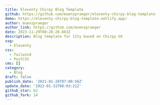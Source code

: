 ```yaml
---
title: Eleventy Chirpy Blog Template
github: https://github.com/muenzpraeger/eleventy-chirpy-blog-template
demo: https://eleventy-chirpy-blog-template.netlify.app/
author: muenzpraeger
author_link: https://github.com/muenzpraeger
date: 2023-11-29T08:26:28.663Z
description: Blog template for 11ty based on Chirpy UX
ssg:
  - Eleventy
css:
  - Tailwind
  - PostCSS
cms: []
category:
  - Blog
draft: false
publish_date: '2021-01-28T07:00:56Z'
update_date: '2022-01-31T08:03:21Z'
github_star: 62
github_fork: 14
---
```

